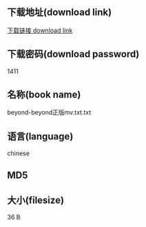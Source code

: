 ## 下载地址(download link)
[下载链接 download link](https://tutu365.netlify.app/?s=beyond-beyond%E6%AD%A3%E7%89%88mv.txt)

## 下载密码(download password)
1411

## 名称(book name)
beyond-beyond正版mv.txt.txt

## 语言(language)
chinese

## MD5


## 大小(filesize)
36 B

